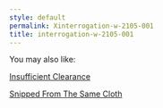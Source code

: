 ```yaml
---
style: default
permalink: Xinterrogation-w-2105-001
title: interrogation-w-2105-001
---
```

You may also like:

[Insufficient Clearance](http://scp-wiki.net/insufficient-clearance)

[Snipped From The Same Cloth](http://scp-wiki.net/snipped-from-the-same-cloth)
